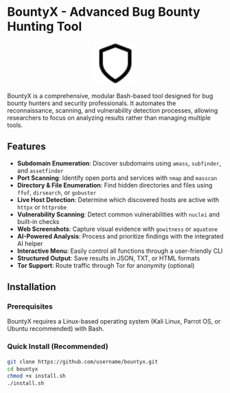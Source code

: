 # BountyX - Advanced Bug Bounty Hunting Tool

<p align="center">
  <img src="https://raw.githubusercontent.com/feathericons/feather/master/icons/shield.svg" width="100" height="100" alt="BountyX Logo">
</p>

BountyX is a comprehensive, modular Bash-based tool designed for bug bounty hunters and security professionals. It automates the reconnaissance, scanning, and vulnerability detection processes, allowing researchers to focus on analyzing results rather than managing multiple tools.

## Features

- **Subdomain Enumeration**: Discover subdomains using `amass`, `subfinder`, and `assetfinder`
- **Port Scanning**: Identify open ports and services with `nmap` and `masscan`
- **Directory & File Enumeration**: Find hidden directories and files using `ffuf`, `dirsearch`, or `gobuster`
- **Live Host Detection**: Determine which discovered hosts are active with `httpx` or `httprobe`
- **Vulnerability Scanning**: Detect common vulnerabilities with `nuclei` and built-in checks
- **Web Screenshots**: Capture visual evidence with `gowitness` or `aquatone`
- **AI-Powered Analysis**: Process and prioritize findings with the integrated AI helper
- **Interactive Menu**: Easily control all functions through a user-friendly CLI
- **Structured Output**: Save results in JSON, TXT, or HTML formats
- **Tor Support**: Route traffic through Tor for anonymity (optional)

## Installation

### Prerequisites

BountyX requires a Linux-based operating system (Kali Linux, Parrot OS, or Ubuntu recommended) with Bash.

### Quick Install (Recommended)

```bash
git clone https://github.com/username/bountyx.git
cd bountyx
chmod +x install.sh
./install.sh
